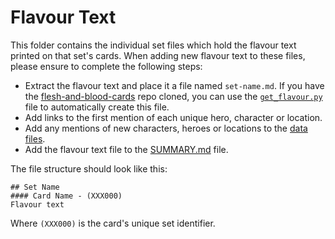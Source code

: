 # Flavour Text

This folder contains the individual set files which hold the flavour text printed on that set's cards. When adding new flavour text to these files, please ensure to complete the following steps:

* Extract the flavour text and place it a file named `set-name.md`. If you have the [flesh-and-blood-cards](https://github.com/the-fab-cube/flesh-and-blood-cards) repo cloned, you can use the [`get_flavour.py`](get_flavour.py) file to automatically create this file.
* Add links to the first mention of each unique hero, character or location.
* Add any mentions of new characters, heroes or locations to the [data files](../data).
* Add the flavour text file to the [SUMMARY.md](../SUMMARY.md) file.

The file structure should look like this:

```
## Set Name
#### Card Name - (XXX000)
Flavour text
```

Where `(XXX000)` is the card's unique set identifier.
